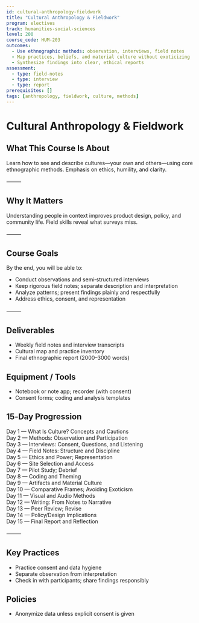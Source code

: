 ```yaml
---
id: cultural-anthropology-fieldwork
title: "Cultural Anthropology & Fieldwork"
program: electives
track: humanities-social-sciences
level: 200
course_code: HUM-203
outcomes:
  - Use ethnographic methods: observation, interviews, field notes
  - Map practices, beliefs, and material culture without exoticizing
  - Synthesize findings into clear, ethical reports
assessment:
  - type: field-notes
  - type: interview
  - type: report
prerequisites: []
tags: [anthropology, fieldwork, culture, methods]
---
```


# Cultural Anthropology & Fieldwork

## What This Course Is About
Learn how to see and describe cultures—your own and others—using core ethnographic methods. Emphasis on ethics, humility, and clarity.

⸻

## Why It Matters
Understanding people in context improves product design, policy, and community life. Field skills reveal what surveys miss.

⸻

## Course Goals
By the end, you will be able to:
- Conduct observations and semi‑structured interviews
- Keep rigorous field notes; separate description and interpretation
- Analyze patterns; present findings plainly and respectfully
- Address ethics, consent, and representation

⸻

## Deliverables
- Weekly field notes and interview transcripts
- Cultural map and practice inventory
- Final ethnographic report (2000–3000 words)

## Equipment / Tools
- Notebook or note app; recorder (with consent)
- Consent forms; coding and analysis templates

## 15‑Day Progression
Day 1 — What Is Culture? Concepts and Cautions  
Day 2 — Methods: Observation and Participation  
Day 3 — Interviews: Consent, Questions, and Listening  
Day 4 — Field Notes: Structure and Discipline  
Day 5 — Ethics and Power; Representation  
Day 6 — Site Selection and Access  
Day 7 — Pilot Study; Debrief  
Day 8 — Coding and Theming  
Day 9 — Artifacts and Material Culture  
Day 10 — Comparative Frames; Avoiding Exoticism  
Day 11 — Visual and Audio Methods  
Day 12 — Writing: From Notes to Narrative  
Day 13 — Peer Review; Revise  
Day 14 — Policy/Design Implications  
Day 15 — Final Report and Reflection  

⸻

## Key Practices
- Practice consent and data hygiene
- Separate observation from interpretation
- Check in with participants; share findings responsibly

## Policies
- Anonymize data unless explicit consent is given
